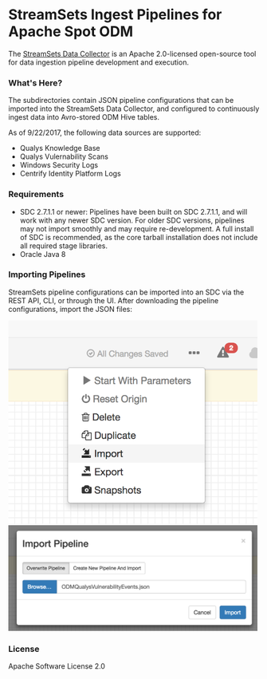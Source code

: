 # StreamSets Ingest Pipelines for Apache Spot ODM

The [StreamSets Data Collector](https://github.com/streamsets/datacollector) is an Apache 2.0-licensed open-source tool for data ingestion pipeline development and execution.

### What's Here?
The subdirectories contain JSON pipeline configurations that can be imported into the StreamSets Data Collector, and configured to continuously ingest data into Avro-stored ODM Hive tables.

As of 9/22/2017, the following data sources are supported:
  - Qualys Knowledge Base
  - Qualys Vulernability Scans
  - Windows Security Logs
  - Centrify Identity Platform Logs

### Requirements
  - SDC 2.7.1.1 or newer: Pipelines have been built on SDC 2.7.1.1, and will work with any newer SDC version. For older SDC versions, pipelines may not import smoothly and may require re-development. A full install of SDC is recommended, as the core tarball installation does not include all required stage libraries.
  - Oracle Java 8

### Importing Pipelines
StreamSets pipeline configurations can be imported into an SDC via the REST API, CLI, or through the UI. After downloading the pipeline configurations, import the JSON files:

<img src="images/ImportContext.png" width="500">

<img src="images/ImportPipeline.png" width="500">

### License
Apache Software License 2.0

